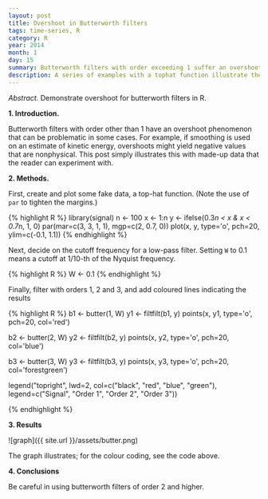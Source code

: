 ```yaml
---
layout: post
title: Overshoot in Butterworth filters
tags: time-series, R
category: R
year: 2014
month: 1
day: 15
summary: Butterworth filters with order exceeding 1 suffer an overshooting problem.
description: A series of examples with a tophat function illustrate the problem of overshoot in Butterworth filters.
---
```


*Abstract.* Demonstrate overshoot for butterworth filters in R.

**1. Introduction.**

Butterworth filters with order other than 1 have an overshoot phenomenon that can be problematic in some cases.  For example, if smoothing is used on an estimate of kinetic energy, overshoots might yield negative values that are nonphysical.  This post simply illustrates this with made-up data that the reader can experiment with.  

**2. Methods.**

First, create and plot some fake data, a top-hat function.  (Note the use of ``par`` to tighten the margins.)

{% highlight R %}
library(signal)
n <- 100
x <- 1:n
y <- ifelse(0.3*n < x & x < 0.7*n, 1, 0)
par(mar=c(3, 3, 1, 1), mgp=c(2, 0.7, 0))
plot(x, y, type='o', pch=20, ylim=c(-0.1, 1.1))
{% endhighlight %}

Next, decide on the cutoff frequency for a low-pass filter.  Setting ``W`` to 0.1 means a cutoff at 1/10-th of the Nyquist frequency.


{% highlight R %}
W <- 0.1
{% endhighlight %}

Finally, filter with orders 1, 2 and 3, and add coloured lines indicating the results

{% highlight R %}
b1 <- butter(1, W)
y1 <- filtfilt(b1, y)
points(x, y1, type='o', pch=20, col='red')

b2 <- butter(2, W)
y2 <- filtfilt(b2, y)
points(x, y2, type='o', pch=20, col='blue')

b3 <- butter(3, W)
y3 <- filtfilt(b3, y)
points(x, y3, type='o', pch=20, col='forestgreen')

legend("topright", lwd=2, col=c("black", "red", "blue", "green"),
        legend=c("Signal", "Order 1", "Order 2", "Order 3"))


{% endhighlight %}

**3. Results**


![graph]({{ site.url }}/assets/butter.png)

The graph illustrates; for the colour coding, see the code above.


**4. Conclusions**

Be careful in using butterworth filters of order 2 and higher.


